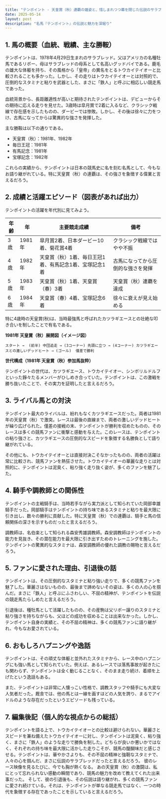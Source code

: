 ```yaml
---
title: "テンポイント - 天皇賞（秋）連覇の雄姿と、惜しまれつつ幕を閉じた伝説のサラブレッド"
date: 2025-05-14
layout: post
description: "名馬『テンポイント』の伝説と魅力を深堀り"
---
```


## 1. 馬の概要（血統、戦績、主な勝鞍）

テンポイントは、1978年4月29日生まれのサラブレッド。父はアメリカの名種牡馬であるリボー、母はサラブレッドの母系として名高いグッドバイである。鹿毛の雄大な体躯を持ち、その風格から「皇帝」の異名をとるトウカイテイオーと比較されることも多かった。しかし、その走りはトウカイテイオーとは対照的で、圧倒的なスタミナと粘りを武器とした、まさに「鉄人」と呼ぶに相応しい競走馬であった。

血統背景から、長距離適性が高いと期待されたテンポイントは、デビューからその期待に応える走りを見せた。3歳時は皐月賞で2着に入るなど、クラシック戦線で存在感を示したものの、ダービーでは惨敗。しかし、その後は徐々に力をつけ、古馬になってからは驚異的な強さを発揮した。

主な勝鞍は以下の通りである。

* 天皇賞（秋）：1981年、1982年
* 毎日王冠：1981年
* 有馬記念：1981年
* 宝塚記念：1982年


これらの実績から、テンポイントは日本の競馬史に名を刻む名馬として、今もなお語り継がれている。特に天皇賞（秋）の連覇は、その強さを象徴する偉業と言えるだろう。


## 2. 成績と活躍エピソード（図表があれば出力）


テンポイントの活躍を年代別に見てみよう。

| 年齢 | 年 | 主要競走成績 | 備考 |
|---|---|---|---|
| 3歳 | 1981年 | 皐月賞2着、日本ダービー10着、菊花賞4着 | クラシック戦線ではやや不振 |
| 4歳 | 1982年 | 天皇賞（秋）1着、毎日王冠1着、有馬記念1着、宝塚記念1着 | 古馬になってから圧倒的な強さを発揮 |
| 5歳 | 1983年 | 天皇賞（秋）1着、天皇賞（春）3着 | 天皇賞（秋）連覇を達成 |
| 6歳 | 1984年 | 天皇賞（春）4着、宝塚記念6着 | 徐々に衰えが見え始める |


特に4歳時の天皇賞(秋)は、当時最強馬と呼ばれたカツラギエースとの壮絶な叩き合いを制したことで有名である。


**1981年 天皇賞（秋）展開図（イメージ図）**

```
スタート →  (前半) 中団追走 → (3コーナー) 先頭に立つ → (4コーナー) カツラギエースとの激しいデッドヒート → (ゴール)  僅差で勝利
```

**世代構成（1981年 天皇賞（秋）参加馬抜粋）**

テンポイントの世代は、カツラギエース、トウカイテイオー、シンボリルドルフといった錚々たるメンバーがひしめき合っていた。テンポイントは、この激戦を勝ち抜いたことで、その実力を証明したと言えるだろう。


## 3. ライバル馬との対決

テンポイント最大のライバルは、紛れもなくカツラギエースだった。両者は1981年の天皇賞（秋）で激突。レースは最後の直線まで、両者の激しいデッドヒートが繰り広げられた。僅差の接戦の末、テンポイントが勝利を収めたものの、そのレースは多くの競馬ファンに衝撃と感動を与えた。このレースは、テンポイントの粘り強さと、カツラギエースの圧倒的なスピードを象徴する名勝負として語り継がれている。


その他にも、トウカイテイオーとは直接対決こそなかったものの、両者の活躍は常に比較され、競馬ファンを熱狂させた。トウカイテイオーの華麗な走りとは対照的に、テンポイントは泥臭く、粘り強く走り抜く姿が、多くのファンを魅了した。


## 4. 騎手や調教師との関係性

テンポイントの主戦騎手は、当時若手ながら実力派として知られていた岡部幸雄騎手だった。岡部騎手はテンポイントの持ち味であるスタミナと粘りを最大限に引き出し、数々の勝利に貢献した。特に天皇賞（秋）での連覇は、騎手と馬の信頼関係の深さを示すものだったと言えるだろう。


調教師は、名伯楽として知られる森安秀雄調教師。森安調教師はテンポイントの能力を見抜き、その潜在能力を最大限に引き出すためのトレーニングを施した。テンポイントの驚異的なスタミナは、森安調教師の優れた調教の賜物と言えるだろう。


## 5. ファンに愛された理由、引退後の話

テンポイントは、その圧倒的なスタミナと粘り強い走りで、多くの競馬ファンを魅了した。華麗さはないものの、最後まで諦めないその姿は、多くの人の心を掴んだ。まさに「鉄人」と呼ぶにふさわしい、不屈の精神が、テンポイントを伝説の競走馬たらしめたと言えるだろう。


引退後は、種牡馬として活躍したものの、その産駒は父リボー譲りのスタミナと粘り強さを持ちながらも、父ほどの成功を収めることは出来なかった。しかし、テンポイント自身の実績と、その不屈の精神は、多くの競馬ファンに語り継がれ、今もなお愛されている。


## 6. おもしろハプニングや逸話

テンポイントは、その頑丈な体躯と並外れたスタミナから、レース中のハプニングにも強い馬として知られていた。例えば、あるレースでは落馬事故が起きたにも関わらず、テンポイントは全く動じることなく、そのまま走り続け、着順を上げたという逸話もある。


また、テンポイントは非常に人懐っこい性格で、調教スタッフや騎手にも大変な人気者だった。厩舎では、他の馬とは一線を画すほどの人気を誇り、まるでアイドルのような存在だったというエピソードも残っている。


## 7. 編集後記（個人的な視点からの総括）

テンポイントを語る上で、トウカイテイオーとの比較は避けられない。華麗さとスピードを兼ね備えたトウカイテイオーに対し、テンポイントは泥臭く、粘り強く、まさに「鉄人」のような走りで勝負を制した。どちらが良いか悪いかではなく、それぞれの持ち味を最大限に活かした走りこそが、競馬の醍醐味だと感じさせる。テンポイントは、華やかさよりも、その不屈の精神と強靭なスタミナで、人々の心を掴んだ、まさに伝説のサラブレッドだったと言えるだろう。  彼のレース映像を見るたびに、今でも胸が熱くなる。  あの天皇賞（秋）の激闘は、私にとって忘れられない感動の瞬間であり、競馬の魅力を改めて教えてくれた出来事だった。  そして、彼の引退後も、その伝説は語り継がれ、多くの競馬ファンに愛され続けている。それは、テンポイントが単なる競走馬ではなく、一つの時代を象徴する存在であったことを示していると言えるだろう。
